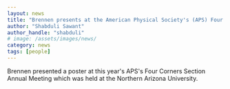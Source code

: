 ```yaml
---
layout: news
title: "Brennen presents at the American Physical Society's (APS) Four Corners Meeting"
author: "Shabduli Sawant"
author_handle: "shabduli"
# image: /assets/images/news/
category: news
tags: [people]
---
```

Brennen presented a poster at this year's APS's Four Corners Section Annual Meeting which was held at the Northern Arizona University. 